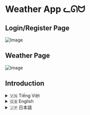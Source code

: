 # Weather App ᓚᘏᗢ

## Login/Register Page
![Image](https://github.com/user-attachments/assets/0ae52afd-662b-47b2-b45e-8af3d9e89441)

## Weather Page

![Image](https://github.com/user-attachments/assets/cbb6f964-87e1-42e4-a7a0-5b430caa3d48)

## Introduction
<!-- Vietnamese -->
<details>
  <summary>🇻🇳 Tiếng Việt</summary>

## Giới thiệu

**Weather App (Rin)** là một ứng dụng tra cứu thời tiết đa năng, cung cấp thông tin thời tiết chi tiết, dự báo, lịch sử tìm kiếm, và tích hợp trí tuệ nhân tạo (AI) để hỗ trợ người dùng. Ứng dụng được xây dựng bằng Python, sử dụng Flask framework, API của OpenWeatherMap, và Google Gemini AI.

## Tính năng

*   **Tra cứu thời tiết hiện tại:**  Xem thông tin thời tiết chi tiết cho bất kỳ thành phố nào trên thế giới, bao gồm:
    *   Tên thành phố
    *   Nhiệt độ
    *   Cảm giác như
    *   Mô tả thời tiết (ví dụ: trời nắng, có mây, mưa,...)
    *   Độ ẩm
    *   Áp suất không khí
    *   Tốc độ gió
    *   Hướng gió
    *   Độ che phủ mây
    *   Tầm nhìn
    *   Thời gian mặt trời mọc/lặn
    *   Biểu tượng thời tiết
    *   Thanh hiển thị nhiệt độ
*   **Dự báo thời tiết:** Xem dự báo thời tiết trong 5 ngày tới (mỗi 3 giờ), bao gồm:
    *   Thời gian
    *   Nhiệt độ
    *   Mô tả thời tiết
    *   Xác suất mưa
    *   Biểu đồ nhiệt độ và xác suất mưa
*   **Bản đồ thời tiết:**  Xem bản đồ thời tiết với các lớp khác nhau (nhiệt độ, gió, áp suất, lượng mưa, mây).
*   **Lịch sử tra cứu:**
    *   Lưu trữ lịch sử tìm kiếm thời tiết của người dùng.
    *   Cho phép xem lại, xóa từng mục, hoặc xóa toàn bộ lịch sử.
    *   Tìm kiếm trong lịch sử.
    *   Phân trang lịch sử.
    *   Hiển thị trạng thái "đã xem" / "chưa xem" cho các mục lịch sử.
*   **Tích hợp AI (Rin):**
    *   Trò chuyện với AI (Rin) để hỏi về thời tiết, phân tích tác động của thời tiết đến sức khỏe, và nhận các lời khuyên.
    *   Sử dụng Google Gemini AI.
    *   Hỗ trợ định dạng Markdown và emoji trong câu trả lời của AI.
    *   Có thể tùy chỉnh độ rộng của sidebar chat.
* **Đồng hồ:**
    * Hiển thị đồng hồ kim và đồng hồ số.
    * Hiển thị thời gian giây.
    * Hiển thị ngày tháng.
    * Hiển thị thứ trong tuần.
    * Hiệu ứng Neon cho số, kim và các thành phần khác của đồng hồ.
* **Trình phát nhạc:**
    * Phát nhạc nền.
    * Hiển thị ảnh album và tên bài hát.
    * Điều khiển phát/tạm dừng, chuyển bài, lặp lại, phát ngẫu nhiên.
    * Điều chỉnh âm lượng.
    * Hiển thị thanh tiến trình và thời gian bài hát.
    * Hiển thị danh sách phát (playlist).
    * Hiển thị hiệu ứng visualizer.
*   **Đăng nhập/Đăng ký:**
    *   Quản lý tài khoản người dùng.
    *   Lưu trữ lịch sử tra cứu theo từng tài khoản.
*   **Chế độ tối (Dark Mode):** Chuyển đổi giữa giao diện sáng và tối.
*   **Responsive:** Giao diện tương thích với nhiều kích thước màn hình (desktop, mobile).
* **Thông báo lỗi:** Hiển thị thông báo lỗi rõ ràng khi có lỗi xảy ra (ví dụ: không tìm thấy thành phố).
* **Autocomplete:** Gợi ý tên thành phố khi người dùng nhập.

## Cài đặt

1.  **Yêu cầu hệ thống:**
    *   Python 3.6 trở lên.
    *   Các thư viện Python: `Flask`, `requests`, `python-dotenv`, `Werkzeug`, `google-generativeai`, `markdown`, `chart.js`, `leaflet`, `jquery`, `jquery-ui`, `bootstrap`.

2.  **Các bước cài đặt (Sử dụng `run.bat` - Khuyến nghị):**

    *   Tải repository này về máy (Clone hoặc tải ZIP).
    *   Mở thư mục vừa tải về (`weather_app`).
    *   Chạy file `run.bat`. File này sẽ tự động:
        *   Tạo môi trường ảo (virtual environment) `moitruongao`.
        *   Cài đặt các thư viện cần thiết (từ file `requirements.txt`).
        *   Chạy ứng dụng.

3.  **Các bước cài đặt (Thủ công):**
    Mở terminal (command prompt hoặc PowerShell trên Windows, terminal trên Linux/macOS):

    ```bash
    # Clone repository (nếu chưa tải về)
    git clone https://github.com/Rin1809/Weather_App.git
    cd Weather_App

    # Tạo môi trường ảo (tùy chọn nhưng rất khuyến khích)
    python -m venv moitruongao

    # Kích hoạt môi trường ảo
    # Trên Windows:
    moitruongao\Scripts\activate
    # Trên Linux/macOS:
    source moitruongao/bin/activate

    # Cài đặt các thư viện
    pip install -r requirements.txt
    ```

4.  **Chạy ứng dụng:**

    ```bash
    # Đảm bảo môi trường ảo đã được kích hoạt (nếu bạn dùng môi trường ảo)
    python app/app.py
    ```
    Hoặc
    ```bash
    #Trên window
    run.bat
    ```

## Hướng dẫn sử dụng

1.  **Đăng nhập/Đăng ký:**
    *   Truy cập trang đăng nhập/đăng ký.
    *   Tạo tài khoản mới hoặc đăng nhập bằng tài khoản đã có.
    *   Lịch sử tra cứu sẽ được lưu theo từng tài khoản.

2.  **Tra cứu thời tiết:**
    *   Nhập tên thành phố vào ô tìm kiếm và nhấn Enter hoặc nút "Tra cứu".
    *   Hoặc, sử dụng định vị (geolocation) để tra cứu thời tiết tại vị trí hiện tại.
    *   Thông tin thời tiết hiện tại và dự báo sẽ được hiển thị.

3.  **Xem bản đồ thời tiết:**
    *  Chuyển đổi giữa chế độ xem bản đồ và biểu đồ bằng nút "Chuyển đổi Biểu đồ/Bản đồ".
    *   Chọn các lớp bản đồ khác nhau (nhiệt độ, gió,...) bằng nút "Lớp bản đồ".

4.  **Xem lịch sử tra cứu:**
    *   Lịch sử tra cứu sẽ được hiển thị ở phần dưới trang chính.
    *   Nhấn vào một mục lịch sử để xem lại thông tin thời tiết.
    *   Xóa từng mục lịch sử hoặc xóa toàn bộ.
    *   Tìm kiếm trong lịch sử bằng nút "Tìm kiếm" trong phần lịch sử.
    *   Chuyển trang bằng nút "Trước" và "Sau".

5.  **Sử dụng AI (Rin):**
    *   Nhấn vào biểu tượng AI hoặc chữ "Hỏi AI" để mở sidebar chat.
    *   Nhập câu hỏi vào ô chat và nhấn Enter hoặc nút gửi.
    *  Có thể kéo để tăng giảm độ rộng của sidebar.

6.  **Sử dụng đồng hồ:**
    *   Đồng hồ sẽ luôn hiển thị ở bên phải màn hình (trên desktop).

7.  **Sử dụng trình phát nhạc:**
     *   Trình phát nhạc sẽ luôn hiển thị ở bên trái màn hình (trên desktop).
     *   Nhạc sẽ tự động phát khi vào trang.

8.  **Chuyển đổi chế độ tối:**
    *   Nhấn vào nút "Chế độ tối" (hình mặt trăng/mặt trời) ở góc trên bên phải để chuyển đổi.

## API Sử Dụng

*   **OpenWeatherMap API:**  Dùng để lấy dữ liệu thời tiết hiện tại và dự báo.  Bạn cần có API key để sử dụng.  Đặt API key vào file `.env` (trong thư mục `app`) với biến `API_KEY`.
*   **Google Gemini API:**  Dùng cho tính năng AI.  Bạn cần có API key. Đặt API key vào file `.env` với biến `GEMINI_API_KEY`.

## Cấu trúc thư mục

```
weather_app/
├── app/              # Thư mục chứa code chính của ứng dụng
│   ├── .env          # File cấu hình (chứa API key, SECRET_KEY)
│   ├── app.py        # File Python chính (chứa code Flask)
│   ├── static/       # Thư mục chứa các file tĩnh (CSS, JS, images, music)
│   │   ├── css/
│   │   ├── images/
│   │   ├── js/
│   │   └── music/
│   └── templates/    # Thư mục chứa các file HTML template
│       ├── index.html
│       └── login.html
├── plugins/          # (Không dùng đến)
├── run.bat           # Script để chạy ứng dụng (Windows)
├── user_data/        # Thư mục chứa dữ liệu người dùng (lịch sử tìm kiếm)
├── city.list.json     # Danh sách thành phố
└── requirements.txt  # Danh sách các thư viện Python cần thiết
```

## Lưu ý

*   **Môi trường ảo:** Luôn sử dụng môi trường ảo để quản lý các thư viện Python.

</details>

<!-- English -->
<details>
  <summary>🇬🇧 English</summary>

## Introduction

**Weather App (Rin)** is a feature-rich weather application that provides detailed weather information, forecasts, search history, and integrates with Artificial Intelligence (AI) to assist users.  The application is built with Python, using the Flask framework, the OpenWeatherMap API, and Google Gemini AI.

## Features

*   **Current Weather:** View detailed weather information for any city in the world, including:
    *   City name
    *   Temperature
    *   Feels-like temperature
    *   Weather description (e.g., sunny, cloudy, rainy, etc.)
    *   Humidity
    *   Air pressure
    *   Wind speed
    *   Wind direction
    *   Cloud cover
    *   Visibility
    *   Sunrise/sunset times
    *   Weather icon
    * Temperature Bar
*   **Weather Forecast:** View the weather forecast for the next 5 days (every 3 hours), including:
    *   Time
    *   Temperature
    *   Weather description
    *   Probability of precipitation
    *   Temperature and precipitation probability chart
*   **Weather Map:** View a weather map with different layers (temperature, wind, pressure, precipitation, clouds).
*   **Search History:**
    *   Stores the user's weather search history.
    *   Allows reviewing, deleting individual items, or clearing the entire history.
    *   Search within the history.
    *   History pagination.
    *   Displays "viewed" / "not viewed" status for history items.
*   **AI Integration (Rin):**
    *   Chat with AI (Rin) to ask about the weather, analyze the impact of weather on health, and receive advice.
    *   Uses Google Gemini AI.
    *   Supports Markdown formatting and emojis in AI responses.
    * Adjustable sidebar width.
*   **Clock:**
    * Display analog and digital clock.
    * Display seconds.
    * Display date.
    * Display day of week.
    * Neon effect for numbers, hands and other components.
*   **Music Player:**
    *   Plays background music.
    *   Displays album art and song title.
    *   Play/pause, next track, previous track, repeat, and shuffle controls.
    *   Volume control.
    *   Displays progress bar and song time.
    *   Displays playlist.
    *   Displays visualizer.
*   **Login/Register:**
    *   User account management.
    *   Stores search history for each account.
*   **Dark Mode:** Switch between light and dark themes.
*   **Responsive:** The interface is compatible with various screen sizes (desktop, mobile).
* **Error Alert:** Display clear error messages when an error (e.g. city not found).
* **Autocomplete:** City name suggestions.

## Installation

1.  **System Requirements:**
    *   Python 3.6 or higher.
    *   Python libraries: `Flask`, `requests`, `python-dotenv`, `Werkzeug`, `google-generativeai`, `markdown`, `chart.js`, `leaflet`, `jquery`, `jquery-ui`, `bootstrap`.

2.  **Installation Steps (Using `run.bat` - Recommended):**

    *   Download this repository (Clone or download ZIP).
    *   Open the downloaded folder (`weather_app`).
    *   Run the `run.bat` file. This will automatically:
        *   Create a virtual environment (`moitruongao`).
        *   Install the necessary libraries (from `requirements.txt`).
        *   Run the application.

3.  **Installation Steps (Manual):**
    Open a terminal (command prompt or PowerShell on Windows, terminal on Linux/macOS):

    ```bash
    # Clone the repository (if not already downloaded)
    git clone https://github.com/Rin1809/Weather_App.git
    cd Weather_App

    # Create a virtual environment (optional but highly recommended)
    python -m venv moitruongao

    # Activate the virtual environment
    # On Windows:
    moitruongao\Scripts\activate
    # On Linux/macOS:
    source moitruongao/bin/activate

    # Install the libraries
    pip install -r requirements.txt
    ```

4.  **Run the Application:**

    ```bash
    # Make sure the virtual environment is activated (if you are using one)
    python app/app.py
    ```
    Or
    ```bash
    #On window
    run.bat
    ```

## Usage Instructions

1.  **Login/Register:**
    *   Access the login/registration page.
    *   Create a new account or log in with an existing account.
    *   Search history will be saved for each account.

2.  **Weather Search:**
    *   Enter the city name in the search box and press Enter or the "Search" button.
    *   Or, use geolocation to look up the weather at your current location.
    *   Current weather information and forecast will be displayed.

3.  **View Weather Map:**
    *   Switch between map and chart views using the "Toggle Chart/Map" button.
    *   Select different map layers (temperature, wind,...) using the "Map Layers" button.

4.  **View Search History:**
    *   The search history will be displayed at the bottom of the main page.
    *   Click on a history item to view the weather information again.
    *   Delete individual history items or clear the entire history.
    *   Search within the history using the "Search" button in the history section.
    *   Navigate pages with "Previous" and "Next" button.

5.  **Use AI (Rin):**
    *   Click the AI icon or the "Ask AI" text to open the chat sidebar.
    *   Enter your question in the chat box and press Enter or the send button.
    * Drag to resize sidebar.

6.  **Use the clock:**
    * The clock will always display on the right side of the screen (desktop).

7.  **Use music player:**
    * The music player will always be displayed on the left side of the screen (desktop).
    * Music will automatically play when you enter page.

8.  **Switch Dark Mode:**
    *   Click the "Dark Mode" button (moon/sun icon) in the top right corner to switch.

## APIs Used

*   **OpenWeatherMap API:** Used to retrieve current weather data and forecasts. You need an API key to use it. Put the API key in the `.env` file (in the `app` folder) with the variable `API_KEY`.
*   **Google Gemini API:** Used for the AI feature. You need an API key.  Put the API key in the `.env` file with the variable `GEMINI_API_KEY`.

## Folder Structure

```
weather_app/
├── app/              # Main application code folder
│   ├── .env          # Configuration file (contains API key, SECRET_KEY)
│   ├── app.py        # Main Python file (contains Flask code)
│   ├── static/       # Static files (CSS, JS, images, music)
│   │   ├── css/
│   │   ├── images/
│   │   ├── js/
│   │   └── music/
│   └── templates/    # HTML template files
│       ├── index.html
│       └── login.html
├── plugins/          # (Unused)
├── run.bat           # Script to run the application (Windows)
├── user_data/        # User data folder (search history)
├── city.list.json     # List of cities
└── requirements.txt  # List of required Python libraries
```

## Notes

*   **Virtual Environment:** Always use a virtual environment to manage Python libraries.

</details>

<!-- Japanese -->
<details>
  <summary>🇯🇵 日本語</summary>

## イントロダクション

**Weather App (Rin)** は、詳細な天気情報、予報、検索履歴を提供し、ユーザーを支援する人工知能 (AI) を統合した多機能天気アプリケーションです。このアプリケーションは Python で構築されており、Flask フレームワーク、OpenWeatherMap API、Google Gemini AI を使用しています。

## 機能

*   **現在の天気:** 世界中の都市の詳細な天気情報を表示します。
    *   都市名
    *   気温
    *   体感温度
    *   天気の説明 (例: 晴れ、曇り、雨など)
    *   湿度
    *   気圧
    *   風速
    *   風向
    *   雲量
    *   視程
    *   日の出/日の入り時刻
    *   天気アイコン
    * 温度バー
*   **天気予報:** 今後5日間の天気予報 (3時間ごと) を表示します。
    *   時間
    *   気温
    *   天気の説明
    *   降水確率
    *   気温と降水確率のグラフ
*   **天気図:** さまざまなレイヤー (気温、風、気圧、降水量、雲) を持つ天気図を表示します。
*   **検索履歴:**
    *   ユーザーの天気検索履歴を保存します。
    *   個々のアイテムの確認、削除、または履歴全体のクリアが可能です。
    *   履歴内検索。
    *   履歴のページネーション。
    *   履歴アイテムの「表示済み」/「未表示」ステータスを表示します。
*   **AI 統合 (Rin):**
    *   AI (Rin) とチャットして、天気について質問したり、天気による健康への影響を分析したり、アドバイスを受けたりできます。
    *   Google Gemini AI を使用します。
    *   AI の応答で Markdown 形式と絵文字をサポートします。
    * サイドバーの幅を調整可能。
*   **時計:**
    * アナログ時計とデジタル時計を表示します。
    * 秒を表示します。
    * 日付を表示します。
    * 曜日を表示します。
    * 数字、針、その他のコンポーネントにネオンエフェクト。
*   **音楽プレーヤー:**
    *   BGM を再生します。
    *   アルバムアートと曲のタイトルを表示します。
    *   再生/一時停止、次のトラック、前のトラック、リピート、シャッフルコントロール。
    *   音量調節。
    *   プログレスバーと曲の時間を表示します。
    *   プレイリストを表示します。
    *   ビジュアライザーを表示します。
*   **ログイン/登録:**
    *   ユーザーアカウント管理。
    *   アカウントごとに検索履歴を保存します。
*   **ダークモード:** ライトテーマとダークテーマを切り替えます。
*   **レスポンシブ:** インターフェイスはさまざまな画面サイズ (デスクトップ、モバイル) に対応しています。
* **エラーアラート:** エラー(都市が見つからないなど)が発生した場合、明確なエラーメッセージを表示します。
* **オートコンプリート:** 都市名の候補を表示します。

## インストール

1.  **システム要件:**
    *   Python 3.6 以上。
    *   Python ライブラリ: `Flask`, `requests`, `python-dotenv`, `Werkzeug`, `google-generativeai`, `markdown`, `chart.js`, `leaflet`, `jquery`, `jquery-ui`, `bootstrap`.

2.  **インストール手順 (`run.bat` の使用 - 推奨):**

    *   このリポジトリをダウンロードします (クローンまたは ZIP ダウンロード)。
    *   ダウンロードしたフォルダ (`weather_app`) を開きます。
    *   `run.bat` ファイルを実行します。これにより、自動的に次の処理が行われます。
        *   仮想環境 (`moitruongao`) を作成します。
        *   必要なライブラリをインストールします (`requirements.txt` から)。
        *   アプリケーションを実行します。

3.  **インストール手順 (手動):**
    ターミナル (Windows ではコマンドプロンプトまたは PowerShell、Linux/macOS ではターミナル) を開きます。

    ```bash
    # リポジトリをクローンします (まだダウンロードしていない場合)
    git clone https://github.com/Rin1809/Weather_App.git
    cd Weather_App

    # 仮想環境を作成します (オプションですが、強く推奨します)
    python -m venv moitruongao

    # 仮想環境をアクティブ化します
    # Windows の場合:
    moitruongao\Scripts\activate
    # Linux/macOS の場合:
    source moitruongao/bin/activate

    # ライブラリをインストールします
    pip install -r requirements.txt
    ```

4.  **アプリケーションの実行:**

    ```bash
    # 仮想環境がアクティブ化されていることを確認してください (使用している場合)
    python app/app.py
    ```
    または
    ```bash
    #Windowsの場合
    run.bat
    ```

## 使用方法

1.  **ログイン/登録:**
    *   ログイン/登録ページにアクセスします。
    *   新しいアカウントを作成するか、既存のアカウントでログインします。
    *   検索履歴はアカウントごとに保存されます。

2.  **天気検索:**
    *   検索ボックスに都市名を入力し、Enter キーまたは「検索」ボタンを押します。
    *   または、位置情報を使用して現在地の天気を調べます。
    *   現在の天気情報と予報が表示されます。

3.  **天気図の表示:**
    *   「グラフ/地図の切り替え」ボタンを使用して、地図ビューとグラフビューを切り替えます。
    *   「地図レイヤー」ボタンを使用して、さまざまな地図レイヤー (気温、風など) を選択します。

4.  **検索履歴の表示:**
    *   検索履歴はメインページの下部に表示されます。
    *   履歴項目をクリックすると、天気情報が再度表示されます。
    *   個々の履歴アイテムを削除するか、履歴全体をクリアします。
    * 履歴セクションの[検索]ボタンを使用して、履歴内を検索します。
    * [前へ] および [次へ] ボタンでページを移動します。

5.  **AI (Rin) の使用:**
    *   AI アイコンまたは「AI に質問」テキストをクリックして、チャットサイドバーを開きます。
    *   チャットボックスに質問を入力し、Enter キーまたは送信ボタンを押します。
    * ドラッグでサイドバーのサイズを変更できます。

6.  **時計の使用:**
    * 時計は常に画面の右側に表示されます(デスクトップ)。

7.  **音楽プレーヤーの使用:**
    * 音楽プレーヤーは、常に画面の左側に表示されます(デスクトップ)。
    * ページに入ると、音楽が自動的に再生されます。

8.  **ダークモードの切り替え:**
    *   右上隅にある「ダークモード」ボタン (月/太陽のアイコン) をクリックして切り替えます。

## 使用されている API

*   **OpenWeatherMap API:** 現在の天気データと予報を取得するために使用されます。使用するには API キーが必要です。`app` フォルダ内の `.env` ファイルに `API_KEY` 変数を使用して API キーを設定してください。
*   **Google Gemini API:** AI 機能に使用されます。API キーが必要です。`.env` ファイルに `GEMINI_API_KEY` 変数を使用して API キーを設定してください。

## フォルダ構造

```
weather_app/
├── app/              # メインアプリケーションコードフォルダ
│   ├── .env          # 設定ファイル (API キー、SECRET_KEY を含む)
│   ├── app.py        # メイン Python ファイル (Flask コードを含む)
│   ├── static/       # 静的ファイル (CSS、JS、画像、音楽)
│   │   ├── css/
│   │   ├── images/
│   │   ├── js/
│   │   └── music/
│   └── templates/    # HTML テンプレートファイル
│       ├── index.html
│       └── login.html
├── plugins/          # (未使用)
├── run.bat           # アプリケーションを実行するためのスクリプト (Windows)
├── user_data/        # ユーザーデータフォルダ (検索履歴)
├── city.list.json     # 都市リスト
└── requirements.txt  # 必要な Python ライブラリのリスト
```

## 注意事項

*   **仮想環境:** Python ライブラリを管理するには、常に仮想環境を使用してください。

</details>
